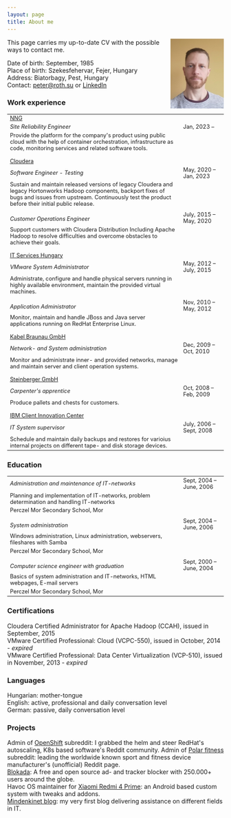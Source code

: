 ```yaml
---
layout: page
title: About me
---
```

<img src="/assets/pic/peter.jpg" align="right" width="124" height="162"/>
This page carries my up-to-date CV with the possible ways to contact me.  
  
Date of birth: September, 1985  
Place of birth: Szekesfehervar, Fejer, Hungary  
Address: Biatorbagy, Pest, Hungary  
Contact: peter@roth.su or [LinkedIn](https://www.linkedin.com/in/thisispeterroth/)  
  
<style>
  table, tr, td {
    align: left;
    font-size: .8rem;
  }
</style>

### Work experience
<table>
  <col width="80%">
  <col width="20%">
  <tr>
    <td><a href="https://nng.com/" target="_blank">NNG</a></td>
  </tr>
  <tr>
    <td><i>Site Reliability Engineer</i></td>
    <td>Jan, 2023 &ndash; </td>
  </tr>
  <tr>
    <td style="border-bottom: 10px solid transparent;">Provide the platform for the company's product using public cloud with the help of container orchestration, infrastructure as code, monitoring services and related software tools.</td>
  </tr>
  <tr>
    <td><a href="https://www.cloudera.com/" target="_blank">Cloudera</a></td>
  </tr>
  <tr>
    <td><i>Software Engineer - Testing</i></td>
    <td>May, 2020 &ndash; Jan, 2023</td>
  </tr>
  <tr>
    <td style="border-bottom: 10px solid transparent;">Sustain and maintain released versions of legacy Cloudera and legacy Hortonworks Hadoop components, backport fixes of bugs and issues from upstream. Continuously test the product before their initial public release.</td>
  </tr>
  <tr>
    <td><i>Customer Operations Engineer</i></td>
    <td>July, 2015 &ndash; May, 2020</td>
  </tr>
  <tr>
    <td style="border-bottom: 10px solid transparent;">Support customers with Cloudera Distribution Including Apache Hadoop to resolve difficulties and overcome obstacles to achieve their goals.</td>
  </tr>
  <tr>
    <td><a href="https://www.it-services.hu/" target="_blank">IT Services Hungary</a></td>
  </tr>
  <tr>
    <td><i>VMware System Administrator</i></td>
    <td>May, 2012 &ndash; July, 2015</td>
  </tr>
  <tr>
    <td style="border-bottom: 10px solid transparent;">Administrate, configure and handle physical servers running in highly available environment, maintain the provided virtual machines.</td>
  </tr>
  <tr>
    <td><i>Application Administrator</i></td>
    <td>Nov, 2010 &ndash; May, 2012</td>
  </tr>
  <tr>
    <td style="border-bottom: 10px solid transparent;">Monitor, maintain and handle JBoss and Java server applications running on RedHat Enterprise Linux.</td>
  </tr>
  <tr>
    <td><a href="https://www.kabel-braunau.tv/" target="_blank">Kabel Braunau GmbH</a></td>
  </tr>
  <tr>
    <td><i>Network- and System administration</i></td>
    <td>Dec, 2009 &ndash; Oct, 2010</td>
  </tr>
  <tr>
    <td style="border-bottom: 10px solid transparent;">Monitor and administrate inner- and provided networks, manage and maintain server and client operation systems.</td>
  </tr>
  <tr>
    <td><a href="http://www.kisten.at" target="_blank">Steinberger GmbH</a></td>
  </tr>
  <tr>
    <td><i>Carpenter's apprentice</i></td>
    <td>Oct, 2008 &ndash; Feb, 2009</td>
  </tr>
  <tr>
    <td style="border-bottom: 10px solid transparent;">Produce pallets and chests for customers.</td>
  </tr>
  <tr>
    <td><a href="https://www.ibm.com/hu-en" target="_blank">IBM Client Innovation Center</a></td>
  </tr>
  <tr>
    <td><i>IT System supervisor</i></td>
    <td>July, 2006 &ndash; Sept, 2008</td>
  </tr>
  <tr>
    <td>Schedule and maintain daily backups and restores for varioius internal projects on different tape- and disk storage devices.</td>
  </tr>
</table>

### Education
<table>
  <col width="80%">
  <col width="20%">
  <tr>
    <td><i>Administration and maintenance of IT-networks</i></td>
    <td>Sept, 2004 &ndash; June, 2006</td>
  </tr>
  <tr>
    <td>Planning and implementation of IT-networks, problem determination and handling IT-networks</td>
  </tr>
  <tr>
    <td style="border-bottom: 10px solid transparent;">Perczel Mor Secondary School, Mor</td>
  </tr>
  <tr>
    <td><i>System administration</i></td>
    <td>Sept, 2004 &ndash; June, 2006</td>
  </tr>
  <tr>
    <td>Windows administration, Linux administration, webservers, fileshares with Samba</td>
  </tr>
  <tr>
    <td style="border-bottom: 10px solid transparent;">Perczel Mor Secondary School, Mor</td>
  </tr>
  <tr>
    <td><i>Computer science engineer with graduation</i></td>
    <td>Sept, 2000 &ndash; June, 2004</td>
  </tr>
  <tr>
    <td>Basics of system administration and IT-networks, HTML webpages, E-mail servers</td>
  </tr>
  <tr>
    <td>Perczel Mor Secondary School, Mor</td>
  </tr>
</table>

### Certifications
Cloudera Certified Administrator for Apache Hadoop (CCAH), issued in September, 2015  
VMware Certified Professional: Cloud (VCPC-550), issued in October, 2014 - _expired_  
VMware Certified Professional: Data Center Virtualization (VCP-510), issued in November, 2013 - _expired_  

### Languages
Hungarian: mother-tongue  
English: active, professional and daily conversation level  
German: passive, daily conversation level  

### Projects
Admin of [OpenShift](https://www.reddit.com/r/openshift/) subreddit: I grabbed the helm and steer RedHat's autoscaling, K8s based software's Reddit community.
Admin of [Polar fitness](https://www.reddit.com/r/Polarfitness/) subreddit: leading the worldwide known sport and fitness device manufacturer's (unofficial) Reddit page.  
[Blokada](https://github.com/blokadaorg/blokada): A free and open source ad- and tracker blocker with 250.000+ users around the globe.  
Havoc OS maintainer for [Xiaomi Redmi 4 Prime](https://github.com/peterroth/android_device_xiaomi_markw): an Android based custom system with tweaks and addons.  
[Mindenkinet blog](https://mindenkinet.wordpress.com/): my very first blog delivering assistance on different fields in IT.
